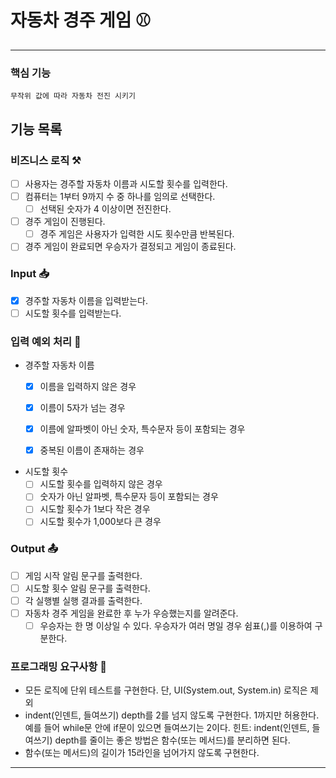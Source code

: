 # 자동차 경주 게임 ⚾️

---
### 핵심 기능
`무작위 값에 따라 자동차 전진 시키기`


## 기능 목록
### 비즈니스 로직 ⚒️ 
- [ ] 사용자는 경주할 자동차 이름과 시도할 횟수를 입력한다.
- [ ] 컴퓨터는 1부터 9까지 수 중 하나를 임의로 선택한다.
  - [ ] 선택된 숫자가 4 이상이면 전진한다.
- [ ] 경주 게임이 진행된다.
  - [ ] 경주 게임은 사용자가 입력한 시도 횟수만큼 반복된다.
- [ ] 경주 게임이 완료되면 우승자가 결정되고 게임이 종료된다.

### Input 📥
- [x] 경주할 자동차 이름을 입력받는다.
- [ ] 시도할 횟수를 입력받는다.

### 입력 예외 처리 🧹
- 경주할 자동차 이름
  - [x] 이름을 입력하지 않은 경우
  - [x] 이름이 5자가 넘는 경우
  - [x] 이름에 알파벳이 아닌 숫자, 특수문자 등이 포함되는 경우
  - [x] 중복된 이름이 존재하는 경우


- 시도할 횟수
  - [ ] 시도할 횟수를 입력하지 않은 경우
  - [ ] 숫자가 아닌 알파벳, 특수문자 등이 포함되는 경우
  - [ ] 시도할 횟수가 1보다 작은 경우
  - [ ] 시도할 횟수가 1,000보다 큰 경우

### Output 📤
- [ ] 게임 시작 알림 문구를 출력한다.
- [ ] 시도할 횟수 알림 문구를 출력한다.
- [ ] 각 실행별 실행 결과를 출력한다.
- [ ] 자동차 경주 게임을 완료한 후 누가 우승했는지를 알려준다.
  - [ ] 우승자는 한 명 이상일 수 있다. 우승자가 여러 명일 경우 쉼표(,)를 이용하여 구분한다.

### 프로그래밍 요구사항 🧐
* 모든 로직에 단위 테스트를 구현한다. 단, UI(System.out, System.in) 로직은 제외
* indent(인덴트, 들여쓰기) depth를 2를 넘지 않도록 구현한다. 1까지만 허용한다.
  예를 들어 while문 안에 if문이 있으면 들여쓰기는 2이다.
  힌트: indent(인덴트, 들여쓰기) depth를 줄이는 좋은 방법은 함수(또는 메서드)를 분리하면 된다.
* 함수(또는 메서드)의 길이가 15라인을 넘어가지 않도록 구현한다.

---
